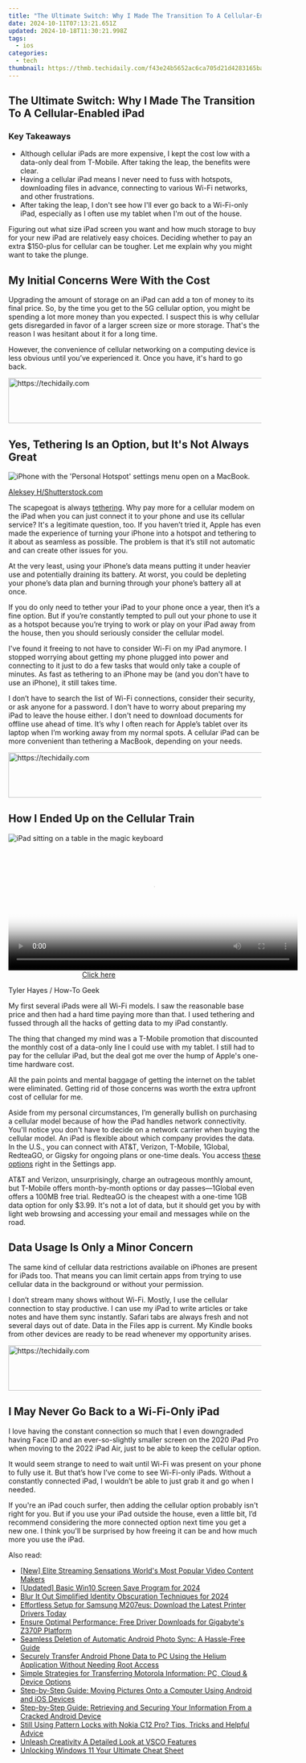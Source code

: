 ```yaml
---
title: "The Ultimate Switch: Why I Made The Transition To A Cellular-Enabled iPad"
date: 2024-10-11T07:13:21.651Z
updated: 2024-10-18T11:30:21.998Z
tags:
  - ios
categories:
  - tech
thumbnail: https://thmb.techidaily.com/f43e24b5652ac6ca705d21d4283165ba384a702109b9e12b244f96b4521cf3c5.jpg
---
```


## The Ultimate Switch: Why I Made The Transition To A Cellular-Enabled iPad

### Key Takeaways

* Although cellular iPads are more expensive, I kept the cost low with a data-only deal from T-Mobile. After taking the leap, the benefits were clear.
* Having a cellular iPad means I never need to fuss with hotspots, downloading files in advance, connecting to various Wi-Fi networks, and other frustrations.
* After taking the leap, I don't see how I'll ever go back to a Wi-Fi-only iPad, especially as I often use my tablet when I'm out of the house.

 Figuring out what size iPad screen you want and how much storage to buy for your new iPad are relatively easy choices. Deciding whether to pay an extra $150-plus for cellular can be tougher. Let me explain why you might want to take the plunge.

##  My Initial Concerns Were With the Cost

 Upgrading the amount of storage on an iPad can add a ton of money to its final price. So, by the time you get to the 5G cellular option, you might be spending a lot more money than you expected. I suspect this is why cellular gets disregarded in favor of a larger screen size or more storage. That's the reason I was hesitant about it for a long time.

 However, the convenience of cellular networking on a computing device is less obvious until you’ve experienced it. Once you have, it's hard to go back.

<!-- affiliate ads begin -->
<a href="https://review-au.sjv.io/c/5597632/2135316/14409" target="_top" id="2135316">
  <img src="//a.impactradius-go.com/display-ad/14409-2135316" border="0" alt="https://techidaily.com" width="728" height="90"/>
</a>
<img height="0" width="0" src="https://review-au.sjv.io/i/5597632/2135316/14409" style="position:absolute;visibility:hidden;" border="0" />
<!-- affiliate ads end -->

##  Yes, Tethering Is an Option, but It's Not Always Great

![iPhone with the 'Personal Hotspot' settings menu open on a MacBook.](https://static1.howtogeekimages.com/wordpress/wp-content/uploads/2024/02/personal_hotspot_iphone_featured.jpg) 

[Aleksey H/Shutterstock.com](https://www.shutterstock.com/image-photo/moscow-russia-july-10-2019-black-1446959552)

 The scapegoat is always [tethering](https://extra-approaches.techidaily.com/2024-approved-optimal-storage-solutions-the-leading-10-gopro-housings/). Why pay more for a cellular modem on the iPad when you can just connect it to your phone and use its cellular service? It's a legitimate question, too. If you haven’t tried it, Apple has even made the experience of turning your iPhone into a hotspot and tethering to it about as seamless as possible. The problem is that it’s still not automatic and can create other issues for you.

 At the very least, using your iPhone’s data means putting it under heavier use and potentially draining its battery. At worst, you could be depleting your phone’s data plan and burning through your phone’s battery all at once.

 If you do only need to tether your iPad to your phone once a year, then it’s a fine option. But if you’re constantly tempted to pull out your phone to use it as a hotspot because you’re trying to work or play on your iPad away from the house, then you should seriously consider the cellular model.

 I've found it freeing to not have to consider Wi-Fi on my iPad anymore. I stopped worrying about getting my phone plugged into power and connecting to it just to do a few tasks that would only take a couple of minutes. As fast as tethering to an iPhone may be (and you don't have to use an iPhone), it still takes time.

 I don’t have to search the list of Wi-Fi connections, consider their security, or ask anyone for a password. I don't have to worry about preparing my iPad to leave the house either. I don't need to download documents for offline use ahead of time. It’s why I often reach for Apple’s tablet over its laptop when I’m working away from my normal spots. A cellular iPad can be more convenient than tethering a MacBook, depending on your needs.

<!-- affiliate ads begin -->
<a href="https://imp.i357552.net/c/5597632/1061528/11832" target="_top" id="1061528">
  <img src="//a.impactradius-go.com/display-ad/11832-1061528" border="0" alt="https://techidaily.com" width="728" height="90"/>
</a>
<img height="0" width="0" src="https://imp.i357552.net/i/5597632/1061528/11832" style="position:absolute;visibility:hidden;" border="0" />
<!-- affiliate ads end -->

##  How I Ended Up on the Cellular Train

![iPad sitting on a table in the magic keyboard](https://static1.howtogeekimages.com/wordpress/wp-content/uploads/2024/05/ipad-sitting-on-a-table-in-the-magic-keyboard.jpg) 

<!-- affiliate ads begin -->
<span id="1983575">
					<video width="576" height="240" style="cursor:pointer"
           poster="//a.impactradius-go.com/display-clicktoplayimage/1983575.png"
           onclick="if(!this.playClicked){this.play();this.setAttribute('controls',true);this.playClicked=true;}">
	   <source src="//a.impactradius-go.com/display-ad/22993-1983575">
	   <img src="//a.impactradius-go.com/display-clicktoplayimage/1983575.png" style="border: none; height: 100%; width: 100%; object-fit: contain">
	</video>
	<div style="width:360px;text-align:center"><a href="javascript:window.open(decodeURIComponent('https%3A%2F%2Fhomestyler.sjv.io%2Fc%2F5597632%2F1983575%2F22993'), '_blank');void(0);">Click here</a></div>
</span>
<img height="0" width="0" src="https://imp.pxf.io/i/5597632/1983575/22993" style="position:absolute;visibility:hidden;" border="0" />
<!-- affiliate ads end -->

Tyler Hayes / How-To Geek

 My first several iPads were all Wi-Fi models. I saw the reasonable base price and then had a hard time paying more than that. I used tethering and fussed through all the hacks of getting data to my iPad constantly.

 The thing that changed my mind was a T-Mobile promotion that discounted the monthly cost of a data-only line I could use with my tablet. I still had to pay for the cellular iPad, but the deal got me over the hump of Apple's one-time hardware cost.

 All the pain points and mental baggage of getting the internet on the tablet were eliminated. Getting rid of those concerns was worth the extra upfront cost of cellular for me.

 Aside from my personal circumstances, I’m generally bullish on purchasing a cellular model because of how the iPad handles network connectivity. You'll notice you don't have to decide on a network carrier when buying the cellular model. An iPad is flexible about which company provides the data. In the U.S., you can connect with AT&T, Verizon, T-Mobile, 1Global, RedteaGO, or Gigsky for ongoing plans or one-time deals. You access [these options](https://instagram-video-recordings.techidaily.com/new-uncover-the-joyful-journey-best-comedy-and-sadness-on-insta-for-2024/) right in the Settings app.

 AT&T and Verizon, unsurprisingly, charge an outrageous monthly amount, but T-Mobile offers month-by-month options or day passes—1Global even offers a 100MB free trial. RedteaGO is the cheapest with a one-time 1GB data option for only $3.99\. It's not a lot of data, but it should get you by with light web browsing and accessing your email and messages while on the road.

##  Data Usage Is Only a Minor Concern

 The same kind of cellular data restrictions available on iPhones are present for iPads too. That means you can limit certain apps from trying to use cellular data in the background or without your permission.

 I don’t stream many shows without Wi-Fi. Mostly, I use the cellular connection to stay productive. I can use my iPad to write articles or take notes and have them sync instantly. Safari tabs are always fresh and not several days out of date. Data in the Files app is current. My Kindle books from other devices are ready to be read whenever my opportunity arises.

<!-- affiliate ads begin -->
<a href="https://appsumo.8odi.net/c/5597632/2075482/7443" target="_top" id="2075482">
  <img src="//a.impactradius-go.com/display-ad/7443-2075482" border="0" alt="https://techidaily.com" width="728" height="90"/>
</a>
<img height="0" width="0" src="https://appsumo.8odi.net/i/5597632/2075482/7443" style="position:absolute;visibility:hidden;" border="0" />
<!-- affiliate ads end -->

##  I May Never Go Back to a Wi-Fi-Only iPad

 I love having the constant connection so much that I even downgraded having Face ID and an ever-so-slightly smaller screen on the 2020 iPad Pro when moving to the 2022 iPad Air, just to be able to keep the cellular option.

 It would seem strange to need to wait until Wi-Fi was present on your phone to fully use it. But that’s how I’ve come to see Wi-Fi-only iPads. Without a constantly connected iPad, I wouldn’t be able to just grab it and go when I needed.

 If you're an iPad couch surfer, then adding the cellular option probably isn't right for you. But if you use your iPad outside the house, even a little bit, I’d recommend considering the more connected option next time you get a new one. I think you'll be surprised by how freeing it can be and how much more you use the iPad.

<ins class="adsbygoogle"
     style="display:block"
     data-ad-format="autorelaxed"
     data-ad-client="ca-pub-7571918770474297"
     data-ad-slot="1223367746"></ins>

<ins class="adsbygoogle"
     style="display:block"
     data-ad-client="ca-pub-7571918770474297"
     data-ad-slot="8358498916"
     data-ad-format="auto"
     data-full-width-responsive="true"></ins>

<span class="atpl-alsoreadstyle">Also read:</span>
<div><ul>
<li><a href="https://youtube-docs.techidaily.com/lite-streaming-sensations-worlds-most-popular-video-content-makers/"><u>[New] Elite Streaming Sensations World's Most Popular Video Content Makers</u></a></li>
<li><a href="https://video-screen-grab.techidaily.com/updated-basic-win10-screen-save-program-for-2024/"><u>[Updated] Basic Win10 Screen Save Program for 2024</u></a></li>
<li><a href="https://extra-tips.techidaily.com/blur-it-out-simplified-identity-obscuration-techniques-for-2024/"><u>Blur It Out Simplified Identity Obscuration Techniques for 2024</u></a></li>
<li><a href="https://hardware-updates.techidaily.com/effortless-setup-for-samsung-m207eus-download-the-latest-printer-drivers-today/"><u>Effortless Setup for Samsung M207eus: Download the Latest Printer Drivers Today</u></a></li>
<li><a href="https://hardware-help.techidaily.com/ensure-optimal-performance-free-driver-downloads-for-gigabytes-z370p-platform/"><u>Ensure Optimal Performance: Free Driver Downloads for Gigabyte's Z370P Platform</u></a></li>
<li><a href="https://os-tips.techidaily.com/seamless-deletion-of-automatic-android-photo-sync-a-hassle-free-guide/"><u>Seamless Deletion of Automatic Android Photo Sync: A Hassle-Free Guide</u></a></li>
<li><a href="https://os-tips.techidaily.com/securely-transfer-android-phone-data-to-pc-using-the-helium-application-without-needing-root-access/"><u>Securely Transfer Android Phone Data to PC Using the Helium Application Without Needing Root Access</u></a></li>
<li><a href="https://os-tips.techidaily.com/simple-strategies-for-transferring-motorola-information-pc-cloud-and-device-options/"><u>Simple Strategies for Transferring Motorola Information: PC, Cloud & Device Options</u></a></li>
<li><a href="https://os-tips.techidaily.com/step-by-step-guide-moving-pictures-onto-a-computer-using-android-and-ios-devices/"><u>Step-by-Step Guide: Moving Pictures Onto a Computer Using Android and iOS Devices</u></a></li>
<li><a href="https://os-tips.techidaily.com/step-by-step-guide-retrieving-and-securing-your-information-from-a-cracked-android-device/"><u>Step-by-Step Guide: Retrieving and Securing Your Information From a Cracked Android Device</u></a></li>
<li><a href="https://easy-unlock-android.techidaily.com/still-using-pattern-locks-with-nokia-c12-pro-tips-tricks-and-helpful-advice-by-drfone-android/"><u>Still Using Pattern Locks with Nokia C12 Pro? Tips, Tricks and Helpful Advice</u></a></li>
<li><a href="https://extra-lessons.techidaily.com/unleash-creativity-a-detailed-look-at-vsco-features/"><u>Unleash Creativity A Detailed Look at VSCO Features</u></a></li>
<li><a href="https://extra-lessons.techidaily.com/unlocking-windows-11-your-ultimate-cheat-sheet/"><u>Unlocking Windows 11 Your Ultimate Cheat Sheet</u></a></li>
</ul></div>

